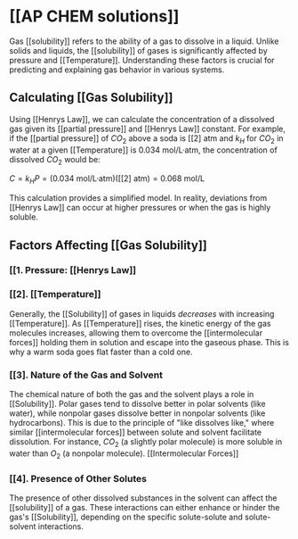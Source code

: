 # [[AP CHEM solutions]]

Gas [[solubility]] refers to the ability of a gas to dissolve in a liquid.  Unlike solids and liquids, the [[solubility]] of gases is significantly affected by pressure and [[Temperature]]. Understanding these factors is crucial for predicting and explaining gas behavior in various systems.

##  Calculating [[Gas Solubility]] 
Using [[Henrys Law]], we can calculate the concentration of a dissolved gas given its [[partial pressure]] and [[Henrys Law]] constant.  For example, if the [[partial pressure]] of $CO_2$ above a soda is [[2] atm and $k_H$ for $CO_2$ in water at a given [[Temperature]] is 0.034 mol/L·atm, the concentration of dissolved $CO_2$ would be:

$C = k_H P = (0.034 \text{ mol/L·atm}) ([[2] \text{ atm}) = 0.068 \text{ mol/L}$


This calculation provides a simplified model.  In reality, deviations from [[Henrys Law]] can occur at higher pressures or when the gas is highly soluble.
## Factors Affecting [[Gas Solubility]] 
### [[1. Pressure: [[Henrys Law]]

### [[2]. [[Temperature]]
Generally, the [[Solubility]] of gases in liquids *decreases* with increasing [[Temperature]].  As [[Temperature]] rises, the kinetic energy of the gas molecules increases, allowing them to overcome the [[intermolecular forces]] holding them in solution and escape into the gaseous phase.  This is why a warm soda goes flat faster than a cold one.
### [[3]. Nature of the Gas and Solvent
The chemical nature of both the gas and the solvent plays a role in [[Solubility]].  Polar gases tend to dissolve better in polar solvents (like water), while nonpolar gases dissolve better in nonpolar solvents (like hydrocarbons).  This is due to the principle of "like dissolves like," where similar [[intermolecular forces]] between solute and solvent facilitate dissolution.  For instance, $CO_2$ (a slightly polar molecule) is more soluble in water than $O_2$ (a nonpolar molecule).
[[Intermolecular Forces]]


### [[4].  Presence of Other Solutes

The presence of other dissolved substances in the solvent can affect the [[solubility]] of a gas.  These interactions can either enhance or hinder the gas's [[Solubility]], depending on the specific solute-solute and solute-solvent interactions.
